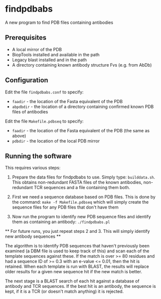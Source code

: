 findpdbabs
==========

A new program to find PDB files containing antibodies

Prerequisites
-------------

- A local mirror of the PDB
- BiopTools installed and available in the path
- Legacy blast installed and in the path
- A directory containing known antibody structure Fvs (e.g. from AbDb)

Configuration
-------------

Edit the file `findpdbabs.conf` to specify:

- `faadir` - the location of the Fasta equivalent of the PDB
- `abpdbdir` - the location of a directory containing confirmed known PDB files of antibodies

Edit the file `Makefile.pdbseq` to specify:

- `faadir` - the location of the Fasta equivalent of the PDB (the same as above)
- `pdbdir` - the location of the local PDB mirror

Running the software
--------------------

This requires various steps:

1. Prepare the data files for findpdbabs to use. Simply type: `builddata.sh`. This obtains non-redundant FASTA files of the known antibodies, non-redundant TCR sequences and a file containing them both.

2. First we need a sequence database based on PDB files. This is done
by the command: `make -f Makefile.pdbseq` which will simply create
the sequence files for any PDB files that don't have them

3. Now run the program to identify new PDB sequence files and identify
them as containing an antibody: `./findpdbabs.pl`

** For future runs, you just repeat steps 2 and 3. This will simply
   identify new antibody sequences **

The algorithm is to identify PDB sequences that haven't previously
been examined (a DBM file is used to keep track of this) and scan each
of the template sequences against these. If the match is over >= 80
residues and had a sequence ID of >= 0.3 with an e-value <= 0.01, then
the hit is retained. When each template is run with BLAST, the results
will replace older results for a given new sequence hit if the new
match is better.

The next stage is a BLAST search of each hit against a database of
antibody and TCR sequences. If the best hit is an antibody, the
sequence is kept, if it is a TCR (or doesn't match anything) it is
rejected.

